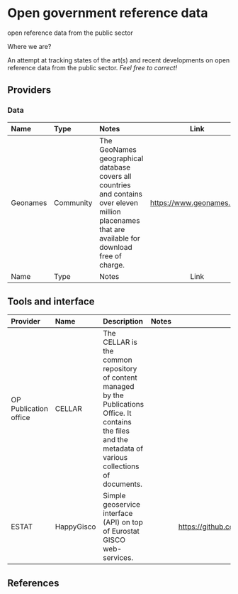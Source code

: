 # Open government reference data
open reference data from the public sector

Where we are?

An attempt at tracking states of the art(s) and recent developments on open reference data from the public sector. *Feel free to correct!*

## Providers

### Data



| Name | Type  | Notes | Link   |
| :------------- | :------------- | :-------- | :-----: |
|Geonames| Community | The GeoNames geographical database covers all countries and contains over eleven million placenames that are available for download free of charge. | https://www.geonames.org/ |
| Name | Type  | Notes | Link   |


## Tools and interface
| Provider | Name | Description | Notes | Link  |
| :------------- | :------------- | :------------- | :-------- | :-----: |
| OP Publication office| CELLAR | The CELLAR is the common repository of content managed by the Publications Office. It contains the files and the metadata of various collections of documents.| | |
| ESTAT | HappyGisco | Simple geoservice interface (API) on top of Eurostat GISCO web-services. |  | https://github.com/eurostat/happyGISCO  |



## References
